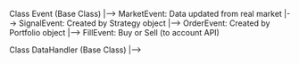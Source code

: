 Class Event (Base Class)
  |--> MarketEvent: Data updated from real market
  |--> SignalEvent: Created by Strategy object
  |--> OrderEvent:  Created by Portfolio object
  |--> FillEvent:   Buy or Sell (to account API)

Class DataHandler (Base Class)
  |--> 
